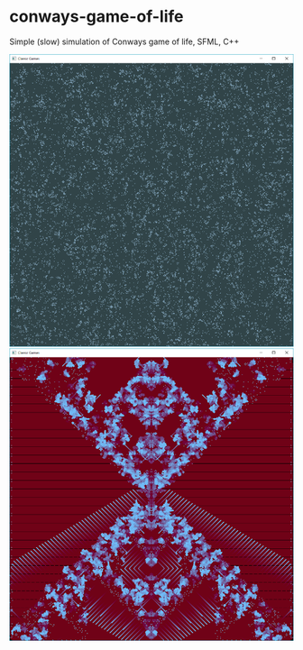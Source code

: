 # conways-game-of-life
Simple (slow) simulation of Conways game of life, SFML, C++

![alt tag](https://github.com/MitchellHansen/Conway/blob/master/Screeny.png)
![alt tag](https://github.com/MitchellHansen/Conway/blob/master/Screeny2.png)
